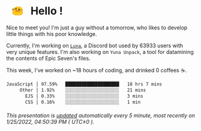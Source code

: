 <h1>   <img src="./spoink.gif" style="vertical-align:middle;" width="30px">   Hello ! </h1>

Nice to meet you! I'm just a guy without a tomorrow, who likes to develop little things with his poor knowledge.

Currently, I'm working on <a href='https://github.com/Asgarrrr/Luna'>`Luna`</a>, a Discord bot used by 63933 users with very unique features. I'm also working on `Yuna Unpack`, a tool for datamining the contents of Epic Seven's files.

This week, I've worked on ~18 hours of coding, and drinked 0 coffees ☕.

```
JavaScript │ 97.59%   ████████████████████   18 hrs 7 mins
     Other │ 1.92%    ░░░░░░░░░░░░░░░░░░░░   21 mins
       EJS │ 0.33%    ░░░░░░░░░░░░░░░░░░░░   3 mins
       CSS │ 0.16%    ░░░░░░░░░░░░░░░░░░░░   1 min
```

###### This presentation is [updated](https://github.com/Asgarrrr) automatically every 5 minute, most recently on 1/25/2022, 04:50:39 PM ( UTC±0 ).